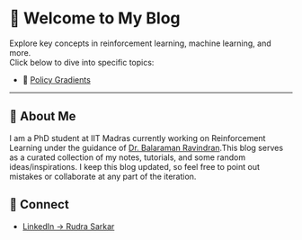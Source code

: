 # 👋 Welcome to My Blog
Explore key concepts in reinforcement learning, machine learning, and more.  
Click below to dive into specific topics:

- 📌 [Policy Gradients](policy.md)

---

## 🧠 About Me

I am a PhD student at IIT Madras currently working on Reinforcement Learning under the guidance of [Dr. Balaraman Ravindran](https://www.cse.iitm.ac.in/~ravindran/).This blog serves as a curated collection of my notes, tutorials, and some random ideas/inspirations. I keep this blog updated, so feel free to point out mistakes or collaborate at any part of the iteration.



## 🔗 Connect

- [LinkedIn → Rudra Sarkar](https://www.linkedin.com/in/rudra-sarkar-a411891a0/)
